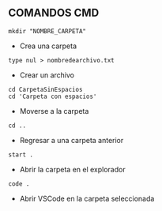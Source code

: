## COMANDOS CMD
```
mkdir "NOMBRE_CARPETA"
```
- Crea una carpeta
```
type nul > nombredearchivo.txt
```
- Crear un archivo
```
cd CarpetaSinEspacios
cd 'Carpeta con espacios'
```
- Moverse a la carpeta
```
cd ..
```
- Regresar a una carpeta anterior

```
start .
```
- Abrir la carpeta en el explorador
```
code .
```
- Abrir VSCode en la carpeta seleccionada
